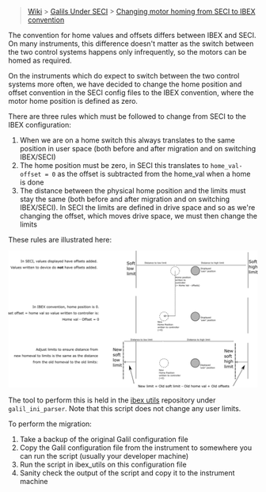 > [Wiki](Home) > [Galils Under SECI](galils-under-seci) > [Changing motor homing from SECI to IBEX convention](Changing-motor-homing-from-SECI-to-IBEX-convention)

The convention for home values and offsets differs between IBEX and SECI. On many instruments, this difference doesn't matter as the switch between the two control systems happens only infrequently, so the motors can be homed as required.

On the instruments which do expect to switch between the two control systems more often, we have decided to change the home position and offset convention in the SECI config files to the IBEX convention, where the motor home position is defined as zero.

There are three rules which must be followed to change from SECI to the IBEX configuration:

1. When we are on a home switch this always translates to the same position in user space (both before and after migration and on switching IBEX/SECI)
1. The home position must be zero, in SECI this translates to `home_val-offset = 0` as the offset is subtracted from the home_val when a home is done
1. The distance between the physical home position and the limits must stay the same (both before and after migration and on switching IBEX/SECI). In SECI the limits are defined in drive space and so as we're changing the offset, which moves drive space, we must then change the limits

These rules are illustrated here:

![](https://raw.githubusercontent.com/ISISComputingGroup/ibex_developers_manual/master/images/seci_to_ibex_home_scheme.png)

The tool to perform this is held in the [ibex utils](https://github.com/ISISComputingGroup/ibex_utils) repository under `galil_ini_parser`. Note that this script does not change any user limits.

To perform the migration:
1. Take a backup of the original Galil configuration file
1. Copy the Galil configuration file from the instrument to somewhere you can run the script (usually your developer machine)
1. Run the script in ibex_utils on this configuration file
1. Sanity check the output of the script and copy it to the instrument machine